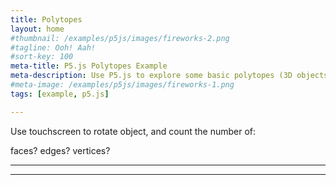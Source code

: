 ```yaml
---
title: Polytopes
layout: home
#thumbnail: /examples/p5js/images/fireworks-2.png
#tagline: Ooh! Aah!
#sort-key: 100
meta-title: P5.js Polytopes Example
meta-description: Use P5.js to explore some basic polytopes (3D objects with "flat" faces)!
#meta-image: /examples/p5js/images/fireworks-1.png
tags: [example, p5.js]

---
```


<div id="sketch-holder"></div>

Use touchscreen to rotate object, and count the number of:

faces?
edges?
vertices?

---

<script src="https://cdnjs.cloudflare.com/ajax/libs/p5.js/0.6.1/p5.min.js"></script>
<script src="https://code.jquery.com/jquery-3.4.1.min.js"></script>
<script>

// // lock scroll position, but retain settings for later
// var scrollPosition = [
//   self.pageXOffset || document.documentElement.scrollLeft || document.body.scrollLeft,
//   self.pageYOffset || document.documentElement.scrollTop  || document.body.scrollTop
// ];
// var html = jQuery('html'); // it would make more sense to apply this to body, but IE7 won't have that
// html.data('scroll-position', scrollPosition);
// html.data('previous-overflow', html.css('overflow'));
// html.css('overflow', 'hidden');
// window.scrollTo(scrollPosition[0], scrollPosition[1]);


document.body.ontouchmove = (e) => { e.preventDefault; return false; }; 

function setup() {
createCanvas(710, 400, WEBGL);
}

let s = 128;

function draw() {
background(250);
let radius = width * 1.5;

//drag to move the world.
orbitControl(5,5);

normalMaterial();
rotateX(-s/13);
rotateY(s);


push();
box(s, s, s);
pop();

}

</script>

---

